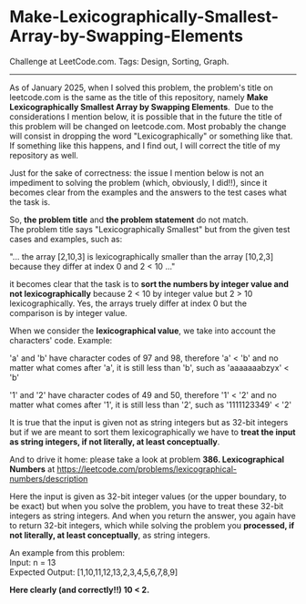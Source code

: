# Make-Lexicographically-Smallest-Array-by-Swapping-Elements
Challenge at LeetCode.com. Tags: Design, Sorting, Graph.

------------------------------------------------------------------------------------------------------------------------------------------------------------------------------
As of January 2025, when I solved this problem, the problem's title on leetcode.com is the same as the title of this repository, namely **Make Lexicographically Smallest Array by Swapping Elements**.  Due to the considerations I mention below, it is possible that in the future the title of this problem will be changed on leetcode.com. Most probably the change will consist in dropping the word "Lexicographically" or something like that. If something like this happens, and I find out, I will correct the title of my repository as well.

Just for the sake of correctness: the issue I mention below is not an impediment to solving the problem (which, obviously, I did!!), since it becomes clear from the examples and the answers to the test cases what the task is. 

So, **the problem title** and **the problem statement** do not match.<br/> 
The problem title says "Lexicographically Smallest" but from the given test cases and examples, such as:

 "... the array [2,10,3] is lexicographically smaller than the array [10,2,3] because they differ at index 0 and 2 < 10 ..."

it becomes clear that the task is to **sort the numbers by integer value and not lexicographically** because 2 < 10 by integer value but 2 > 10 lexicographically. Yes, the arrays truely differ at index 0 but the comparison is by integer value.

When we consider the **lexicographical value**, we take into account the characters' code.  Example:

'a' and 'b' have character codes of 97 and 98, therefore 'a' < 'b' and no matter what comes after 'a', it is still less than 'b', such as 'aaaaaaabzyx' < 'b' 

'1' and '2' have character codes of 49 and 50, therefore '1' < '2'  and no matter what comes after '1', it is still less than '2', such as '1111123349' < '2'

It is true that the input is given not as string integers but as 32-bit integers but if we are meant to sort them lexicographically we have to **treat the input as string integers, if not literally, at least conceptually**.

And to drive it home: please take a look at problem **386. Lexicographical Numbers** at https://leetcode.com/problems/lexicographical-numbers/description

Here the input is given as 32-bit integer values (or the upper boundary, to be exact) but when you solve the problem, you have to treat these 32-bit integers as string integers. And when you return the answer, you again have to return 32-bit integers, which while solving the problem you **processed, if not literally, at least conceptually**, as string integers.

An example from this problem:<br/>
Input: n = 13<br/> 
Expected Output: [1,10,11,12,13,2,3,4,5,6,7,8,9]

**Here clearly (and correctly!!) 10 < 2.**
 

